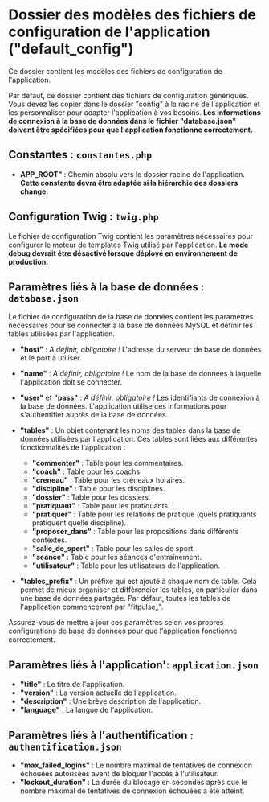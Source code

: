 # Dossier des modèles des fichiers de configuration de l'application ("default_config")
Ce dossier contient les modèles des fichiers de configuration de l'application.

Par défaut, ce dossier contient des fichiers de configuration génériques. Vous devez les copier dans le dossier "config" à la racine de l'application et les personnaliser pour adapter l'application à vos besoins. **Les informations de connexion à la base de données dans le fichier "database.json" doivent être spécifiées pour que l'application fonctionne correctement.**



## Constantes : `constantes.php`

- **APP_ROOT"** : Chemin absolu vers le dossier racine de l'application. **Cette constante devra être adaptée si la hiérarchie des dossiers change.**



## Configuration Twig : `twig.php`

Le fichier de configuration Twig contient les paramètres nécessaires pour configurer le moteur de templates Twig utilisé par l'application.
**Le mode debug devrait être désactivé lorsque déployé en environnement de production.**



## Paramètres liés à la base de données : `database.json`

Le fichier de configuration de la base de données contient les paramètres nécessaires pour se connecter à la base de données MySQL et définir les tables utilisées par l'application.

- **"host"** : *A définir, obligatoire !* L'adresse du serveur de base de données et le port à utiliser. 
- **"name"** : *A définir, obligatoire !* Le nom de la base de données à laquelle l'application doit se connecter. 
- **"user"** et **"pass"** : *A définir, obligatoire !* Les identifiants de connexion à la base de données. L'application utilise ces informations pour s'authentifier auprès de la base de données. 

- **"tables"** : Un objet contenant les noms des tables dans la base de données utilisées par l'application. Ces tables sont liées aux différentes fonctionnalités de l'application :
  - **"commenter"** : Table pour les commentaires.
  - **"coach"** : Table pour les coachs.
  - **"creneau"** : Table pour les créneaux horaires.
  - **"discipline"** : Table pour les disciplines.
  - **"dossier"** : Table pour les dossiers.
  - **"pratiquant"** : Table pour les pratiquants.
  - **"pratiquer"** : Table pour les relations de pratique (quels pratiquants pratiquent quelle discipline).
  - **"proposer_dans"** : Table pour les propositions dans différents contextes.
  - **"salle_de_sport"** : Table pour les salles de sport.
  - **"seance"** : Table pour les séances d'entraînement.
  - **"utilisateur"** : Table pour les utilisateurs de l'application.
  
- **"tables_prefix"** : Un préfixe qui est ajouté à chaque nom de table. Cela permet de mieux organiser et différencier les tables, en particulier dans une base de données partagée. Par défaut, toutes les tables de l'application commenceront par "fitpulse_".

Assurez-vous de mettre à jour ces paramètres selon vos propres configurations de base de données pour que l'application fonctionne correctement.



## Paramètres liés à l'application': `application.json`

- **"title"** : Le titre de l'application.
- **"version"** : La version actuelle de l'application.
- **"description"** : Une brève description de l'application.
- **"language"** : La langue de l'application.



## Paramètres liés à l'authentification : `authentification.json`

- **"max_failed_logins"** : Le nombre maximal de tentatives de connexion échouées autorisées avant de bloquer l'accès à l'utilisateur.
- **"lockout_duration"** : La durée du blocage en secondes après que le nombre maximal de tentatives de connexion échouées a été atteint.

